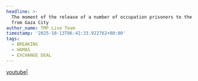 ```yaml
---
headline: >-
  The moment of the release of a number of occupation prisoners to the Red Cross
  from Gaza City
author_name: TMP Live Team
timestamp: '2025-10-13T06:42:33.922762+00:00'
tags:
  - BREAKING
  - HAMAS
  - EXCHANGE DEAL
---
```

[youtube|](https://youtu.be/Qg2dmObyGKw)
